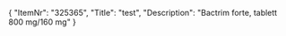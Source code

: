 {
  "ItemNr": "325365",
  "Title": "test",
  "Description": "Bactrim forte, tablett 800 mg/160 mg"
}